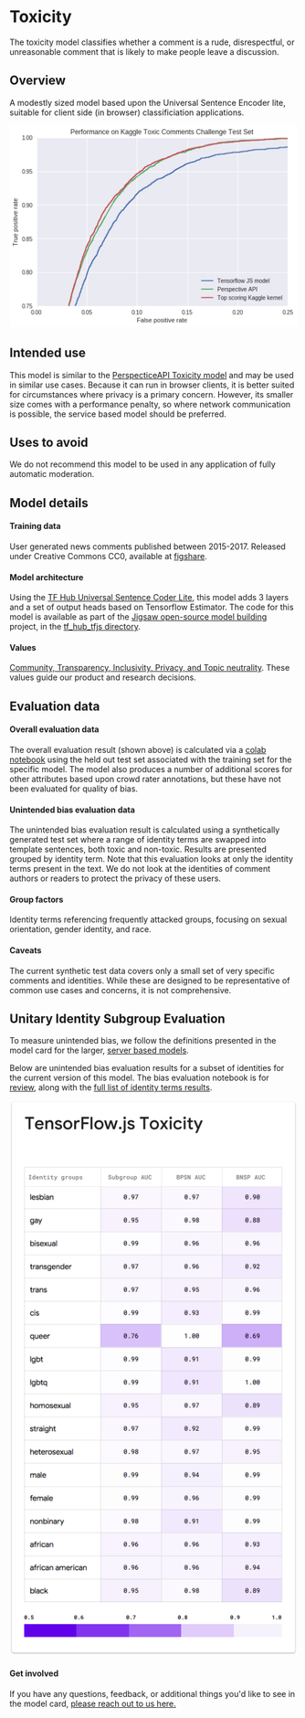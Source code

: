 # Toxicity

The toxicity model classifies whether a comment is a rude, disrespectful, or
unreasonable comment that is likely to make people leave a discussion.

## Overview

A modestly sized model based upon the Universal Sentence Encoder lite, suitable
for client side (in browser) classificiation applications.

![](toxicity-tensorflowjs-auc.png)

## Intended use

This model is similar to the [PerspecticeAPI Toxicity model](toxicity.md) and
may be used in similar use cases. Because it can run in browser clients, it
is better suited for circumstances where privacy is a primary concern. However,
its smaller size comes with a performance penalty, so where network
communication is possible, the service based model should be preferred.

## Uses to avoid

We do not recommend this model to be used in any application of fully automatic
moderation.

## Model details

#### Training data

User generated news comments published between 2015-2017. Released under
Creative Commons CC0, available at
[figshare](https://github.com/conversationai/perspectiveapi.git).


#### Model architecture

Using the [TF Hub Universal Sentence Coder Lite](https://tfhub.dev/google/universal-sentence-encoder-lite/2),
this model adds 3 layers and a
set of output heads based on Tensorflow Estimator. The code for this model is
available as part of the [Jigsaw open-source model
building](https://github.com/conversationai/conversationai-models) project, in
the [tf\_hub\_tfjs
directory](https://github.com/conversationai/conversationai-models/tree/master/experiments/tf_trainer/tf_hub_tfjs).


#### Values

[Community, Transparency, Inclusivity, Privacy, and Topic neutrality](https://conversationai.github.io/).
These values guide our product and research decisions.

## Evaluation data

#### Overall evaluation data

The overall evaluation result (shown above) is calculated via a [colab
notebook](https://github.com/conversationai/conversationai-models/blob/master/experiments/tf_trainer/tf_hub_tfjs/notebook/EvaluatingClassifier.ipynb)
using the held out test set associated with the training set for the specific
model.
The model also produces a number of additional scores for other attributes
based upon crowd rater annotations, but these have not been evaluated
for quality of bias.


#### Unintended bias evaluation data

The unintended bias evaluation result is calculated using a synthetically
generated test set where a range of identity terms are swapped into template
sentences, both toxic and non-toxic. Results are presented grouped by identity
term. Note that this evaluation looks at only the identity terms present in the
text. We do not look at the identities of comment authors or readers to protect
the privacy of these users.

#### Group factors

Identity terms referencing frequently attacked groups, focusing on sexual
orientation, gender identity, and race.

#### Caveats

The current synthetic test data covers only a small set of very specific
comments and identities. While these are designed to be representative of common
use cases and concerns, it is not comprehensive.

## Unitary Identity Subgroup Evaluation

To measure unintended bias, we follow the definitions presented in
the model card for the larger, [server based models](toxicity.md).


Below are unintended bias evaluation results for a subset of identities for the
current version of this model. The bias evaluation notebook is for
[review](https://github.com/conversationai/conversationai-models/blob/master/experiments/tf_trainer/tf_hub_tfjs/notebook/BiasEvaluation.ipynb),
along with the [full list of identity terms results](https://docs.google.com/spreadsheets/d/19Wy-o7604HjDk-cUTo3hSutKsHOZ_Y73zyrQyTmrjNA/edit?usp=sharing).

![](toxicity-tensorflowjs-unitary.png)

#### Get involved

If you have any questions, feedback, or additional things you'd like to see in
the model card,
[please reach out to us here.](https://docs.google.com/forms/d/e/1FAIpQLScgwNY8PAsVxwYRSknUUHBU2Lai85rqeOuD17lTDWmDEUqq3Q/viewform)
